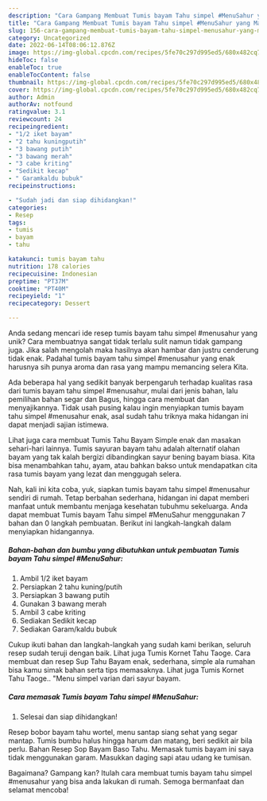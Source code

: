 ```yaml
---
description: "Cara Gampang Membuat Tumis bayam Tahu simpel #MenuSahur yang Mantap"
title: "Cara Gampang Membuat Tumis bayam Tahu simpel #MenuSahur yang Mantap"
slug: 156-cara-gampang-membuat-tumis-bayam-tahu-simpel-menusahur-yang-mantap
category: Uncategorized
date: 2022-06-14T08:06:12.876Z
image: https://img-global.cpcdn.com/recipes/5fe70c297d995ed5/680x482cq70/tumis-bayam-tahu-simpel-menusahur-foto-resep-utama.jpg
hideToc: false
enableToc: true
enableTocContent: false
thumbnail: https://img-global.cpcdn.com/recipes/5fe70c297d995ed5/680x482cq70/tumis-bayam-tahu-simpel-menusahur-foto-resep-utama.jpg
cover: https://img-global.cpcdn.com/recipes/5fe70c297d995ed5/680x482cq70/tumis-bayam-tahu-simpel-menusahur-foto-resep-utama.jpg
author: Admin
authorAv: notfound
ratingvalue: 3.1
reviewcount: 24
recipeingredient:
- "1/2 iket bayam"
- "2 tahu kuningputih"
- "3 bawang putih"
- "3 bawang merah"
- "3 cabe kriting"
- "Sedikit kecap"
- " Garamkaldu bubuk"
recipeinstructions:

- "Sudah jadi dan siap dihidangkan!"
categories:
- Resep
tags:
- tumis
- bayam
- tahu

katakunci: tumis bayam tahu 
nutrition: 178 calories
recipecuisine: Indonesian
preptime: "PT37M"
cooktime: "PT40M"
recipeyield: "1"
recipecategory: Dessert

---
```





Anda sedang mencari ide resep tumis bayam tahu simpel #menusahur yang unik? Cara membuatnya sangat tidak terlalu sulit namun tidak gampang juga. Jika salah mengolah maka hasilnya akan hambar dan justru cenderung tidak enak. Padahal tumis bayam tahu simpel #menusahur yang enak harusnya sih punya aroma dan rasa yang mampu memancing selera Kita.





Ada beberapa hal yang sedikit banyak berpengaruh terhadap kualitas rasa dari tumis bayam tahu simpel #menusahur, mulai dari jenis bahan, lalu pemilihan bahan segar dan Bagus, hingga cara membuat dan menyajikannya. Tidak usah pusing kalau ingin menyiapkan tumis bayam tahu simpel #menusahur enak,      asal sudah tahu triknya maka hidangan ini dapat menjadi sajian istimewa.














Lihat juga cara membuat Tumis Tahu Bayam Simple enak dan masakan sehari-hari lainnya. Tumis sayuran bayam tahu adalah alternatif olahan bayam yang tak kalah bergizi dibandingkan sayur bening bayam biasa. Kita bisa menambahkan tahu, ayam, atau bahkan bakso untuk mendapatkan cita rasa tumis bayam yang lezat dan menggugah selera.






Nah, kali ini kita coba, yuk, siapkan tumis bayam tahu simpel #menusahur sendiri di rumah. Tetap berbahan sederhana, hidangan ini dapat memberi manfaat untuk membantu menjaga kesehatan tubuhmu sekeluarga. Anda dapat membuat Tumis bayam Tahu simpel #MenuSahur menggunakan 7 bahan dan 0 langkah pembuatan. Berikut ini langkah-langkah dalam menyiapkan hidangannya.

<!--inarticleads1-->

##### Bahan-bahan dan bumbu yang dibutuhkan untuk pembuatan Tumis bayam Tahu simpel #MenuSahur:

1. Ambil 1/2 iket bayam
1. Persiapkan 2 tahu kuning/putih
1. Persiapkan 3 bawang putih
1. Gunakan 3 bawang merah
1. Ambil 3 cabe kriting
1. Sediakan Sedikit kecap
1. Sediakan  Garam/kaldu bubuk


Cukup ikuti bahan dan langkah-langkah yang sudah kami berikan, seluruh resep sudah teruji dengan baik. Lihat juga Tumis Kornet Tahu Taoge. Cara membuat dan resep Sup Tahu Bayam enak, sederhana, simple ala rumahan bisa kamu simak bahan serta tips memasaknya. Lihat juga Tumis Kornet Tahu Taoge.. &#34;Menu simpel varian dari sayur bayam. 

<!--inarticleads2-->

##### Cara memasak Tumis bayam Tahu simpel #MenuSahur:


1. Selesai dan siap dihidangkan!

Resep bobor bayam tahu wortel, menu santap siang sehat yang segar mantap. Tumis bumbu halus hingga harum dan matang, beri sedikit air bila perlu. Bahan Resep Sop Bayam Baso Tahu. Memasak tumis bayam ini saya tidak menggunakan garam. Masukkan daging sapi atau udang ke tumisan. 

Bagaimana? Gampang kan? Itulah cara membuat tumis bayam tahu simpel #menusahur yang bisa anda lakukan di rumah. Semoga bermanfaat dan selamat mencoba!
